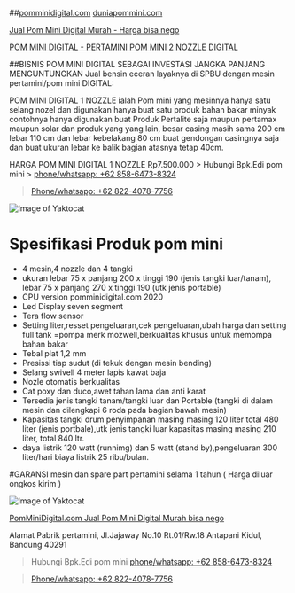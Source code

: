 ##[pomminidigital.com](https://pomminidigital.com) [duniapommini.com](https://duniapommini.com)

[Jual Pom Mini Digital Murah - Harga bisa nego](https://pomminidigital.com/daftar-harga-pom-mini)

[POM MINI DIGITAL - PERTAMINI POM MINI 2 NOZZLE DIGITAL](https://duniapommini.com/pertamini-pom-mini-2-nozzle-digital)


##BISNIS POM MINI DIGITAL SEBAGAI INVESTASI JANGKA PANJANG MENGUNTUNGKAN
Jual bensin eceran layaknya di SPBU dengan mesin pertamini/pom mini DIGITAL:

POM MINI DIGITAL 1 NOZZLE ialah Pom mini yang mesinnya hanya satu selang nozel dan digunakan hanya buat satu produk bahan bakar minyak contohnya hanya digunakan buat Produk Pertalite saja maupun pertamax maupun solar dan produk yang yang lain, besar casing masih sama 200 cm lebar 110 cm dan lebar kebelakang 80 cm buat gendongan casingnya saja dan buat ukuran lebar ke balik bagian atasnya tetap 40cm. 

HARGA POM MINI DIGITAL 1 NOZZLE Rp7.500.000 > Hubungi Bpk.Edi pom mini > [phone/whatsapp: +62 858-6473-8324](https://api.whatsapp.com/send?phone=6285864738324&text=BPK.EDI%20Saya%20mau%20beli%20*https://pomminidigital.com/daftar-harga-pom-mini/*%20berapa%20harga%20Pom%20Mini)

> [Phone/whatsapp: +62 822-4078-7756](https://api.whatsapp.com/send?phone=6282240787756&text=BPK.EDI%20Saya%20mau%20beli%20*https://pomminidigital.com/daftar-harga-pom-mini/*%20berapa%20harga%20Pom%20Mini)

![Image of Yaktocat](https://pomminidigital.com/wp-content/uploads/2020/09/promo-pom-mini-Digital-2-Nozzle.png)

# Spesifikasi Produk pom mini 

* 4 mesin,4 nozzle dan 4 tangki
* ukuran lebar 75 x panjang 200 x tinggi 190 (jenis tangki luar/tanam), lebar 75 x panjang 270 x tinggi 190 (utk jenis portable)
* CPU version pomminidigital.com 2020
* Led Display seven segment
* Tera flow sensor
* Setting liter,resset pengeluaran,cek pengeluaran,ubah harga dan setting full tank =pompa merk mozwell,berkualitas khusus untuk memompa bahan bakar
* Tebal plat 1,2 mm
* Presissi tiap sudut (di tekuk dengan mesin bending)
* Selang swivell 4 meter lapis kawat baja
* Nozle otomatis berkualitas
* Cat poxy dan duco,awet tahan lama dan anti karat
* Tersedia jenis tangki tanam/tangki luar dan Portable (tangki di dalam mesin dan dilengkapi 6 roda pada bagian bawah mesin)
* Kapasitas tangki drum penyimpanan masing masing 120 liter total 480 liter (jenis portbale),utk jenis tangki luar kapasitas masing masing 210 liter, total 840 ltr.
* daya listrik 120 watt (runnimg) dan 5 watt (stand by),pengeluaran 300 liter/hari biaya listrik 25 ribu/bulan.

#GARANSI mesin dan spare part pertamini selama 1 tahun ( Harga diluar ongkos kirim )

![Image of Yaktocat](https://i.imgur.com/2zL6RJr.jpg)

[PomMiniDigital.com Jual Pom Mini Digital Murah bisa nego](https://pomminidigital.com/daftar-harga-pom-mini)

Alamat Pabrik pertamini, Jl.Jajaway No.10 Rt.01/Rw.18 Antapani Kidul, Bandung 40291

> Hubungi Bpk.Edi pom mini 
> [phone/whatsapp: +62 858-6473-8324](https://api.whatsapp.com/send?phone=6285864738324&text=BPK.EDI%20Saya%20mau%20beli%20*https://pomminidigital.com/daftar-harga-pom-mini/*%20berapa%20harga%20Pom%20Mini)

> [Phone/whatsapp: +62 822-4078-7756](https://api.whatsapp.com/send?phone=6282240787756&text=BPK.EDI%20Saya%20mau%20beli%20*https://pomminidigital.com/daftar-harga-pom-mini/*%20berapa%20harga%20Pom%20Mini)
